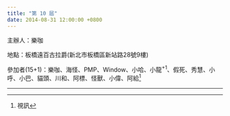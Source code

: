 ```yaml
---
title: "第 10 屆"
date: 2014-08-31 12:00:00 +0800
---
```


主辦人：樂咖

地點：板橋遠百古拉爵(新北市板橋區新站路28號9樓)

參加者(15+1)：樂咖、海怪、PMP、Window、小哈、小龍<sup>+1</sup>、假死、秀慧、小呼、小巴、貓頭、川和、阿標、怪獸、小偉、阿給[^1]

----
[^1]: 視訊